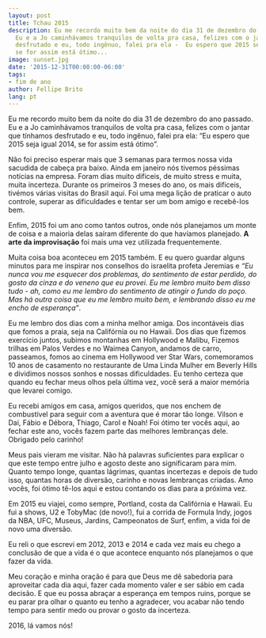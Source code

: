 ```yaml
---
layout: post
title: Tchau 2015
description: Eu me recordo muito bem da noite do dia 31 de dezembro do ano passado.
  Eu e a Jo caminhávamos tranquilos de volta pra casa, felizes com o jantar que tínhamos
  desfrutado e eu, todo ingênuo, falei pra ela -  Eu espero que 2015 seja igual 2014,
  se for assim está ótimo...
image: sunset.jpg
date: '2015-12-31T00:00:00-06:00'
tags:
- fim de ano
author: Fellipe Brito
lang: pt
---
```


Eu me recordo muito bem da noite do dia 31 de dezembro do ano passado. Eu e a
Jo caminhávamos tranquilos de volta pra casa, felizes com o jantar que
tínhamos desfrutado e eu, todo ingênuo, falei pra ela: “Eu espero que 2015
seja igual 2014, se for assim está ótimo”.

Não foi preciso esperar mais que 3 semanas para termos nossa vida sacudida de
cabeça pra baixo. Ainda em janeiro nós tivemos péssimas notícias na empresa.
Foram dias muito dificeis, de muito stress e muita, muita incerteza. Durante
os primeiros 3 meses do ano, os mais dificeis, tivémos várias visitas do
Brasil aqui. Foi uma mega lição de praticar o auto controle, superar as
dificuldades e tentar ser um bom amigo e recebê-los bem.

Enfim, 2015 foi um ano como tantos outros, onde nós planejamos um monte de
coisa e a maioria delas saíram diferente do que havíamos planejado. **A arte
da improvisação** foi mais uma vez utilizada frequentemente.

Muita coisa boa aconteceu em 2015 também. E eu quero guardar alguns minutos
para me inspirar nos conselhos do israelita profeta Jeremias e _“Eu nunca vou
me esquecer dos problemas, do sentimento de estar perdido, do gosto da cinza e
do veneno que eu provei. Eu me lembro muito bem disso tudo - ah, como eu me
lembro do sentimento de atingir o fundo do poço. Mas há outra coisa que eu me
lembro muito bem, e lembrando disso eu me encho de esperança”_.

Eu me lembro dos dias com a minha melhor amiga. Dos incontáveis dias que fomos
a praia, seja na Califórnia ou no Hawaii. Dos dias que fizemos exercício
juntos, subimos montanhas em Hollywood e Malibu, Fizemos trilhas em Palos
Verdes e no Waimea Canyon, andamos de carro, passeamos, fomos ao cinema em
Hollywood ver Star Wars, comemoramos 10 anos de casamento no restaurante de
Uma Linda Mulher em Beverly Hills e dividimos nossos sonhos e nossas
dificuldades. Eu tenho certeza que quando eu fechar meus olhos pela última
vez, você será a maior memória que levarei comigo.

Eu recebi amigos em casa, amigos queridos, que nos enchem de combustível para
seguir com a aventura que é morar tão longe. Vilson e Dai, Fábio e Débora,
Thiago, Carol e Noah! Foi ótimo ter vocês aqui, ao fechar este ano, vocês
fazem parte das melhores lembranças dele. Obrigado pelo carinho!

Meus pais vieram me visitar. Não há palavras suficientes para explicar o que
este tempo entre julho e agosto deste ano significaram para mim. Quanto tempo
longe, quantas lágrimas, quantas incertezas e depois de tudo isso, quantas
horas de diversão, carinho e novas lembranças criadas. Amo vocês, foi ótimo
tê-los aqui e estou contando os dias para a próxima vez.

Em 2015 eu viajei, como sempre, Portland, costa da Califórnia e Hawaii. Eu fui
a shows, U2 e TobyMac (de novo!), fui a corrida de Formula Indy, jogos da NBA,
UFC, Museus, Jardins, Campeonatos de Surf, enfim, a vida foi de novo uma
diversão.

Eu reli o que escrevi em 2012, 2013 e 2014 e cada vez mais eu chego a
conclusão de que a vida é o que acontece enquanto nós planejamos o que fazer
da vida.

Meu coração e minha oração é para que Deus me dê sabedoria para aproveitar
cada dia aqui, fazer cada momento valer e ser sábio em cada decisão. E que eu
possa abraçar a esperança em tempos ruins, porque se eu parar pra olhar o
quanto eu tenho a agradecer, vou acabar não tendo tempo para sentir medo ou
provar o gosto da incerteza.

2016, lá vamos nós!

